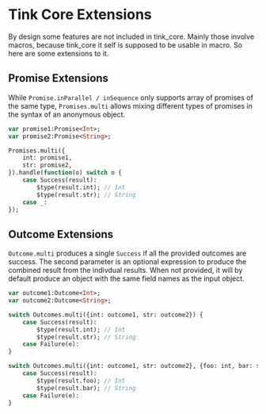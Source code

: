 # Tink Core Extensions

By design some features are not included in tink_core. Mainly those involve macros, because tink_core it self is supposed to be usable in macro. So here are some extensions to it.

## Promise Extensions

While `Promise.inParallel / inSequence` only supports array of promises of the same type, `Promises.multi` allows mixing different types of promises in the syntax of an anonymous object.

```haxe
var promise1:Promise<Int>;
var promise2:Promise<String>;

Promises.multi({
	int: promise1,
	str: promise2,
}).handle(function(o) switch o {
	case Success(result):
		$type(result.int); // Int
		$type(result.str); // String
	case _:
});
```

## Outcome Extensions

`Outcome.multi` produces a single `Success` if all the provided outcomes are success. The second parameter is an optional expression to produce the combined result from the indivdual results. When not provided, it will by default produce an object with the same field names as the input object.

```haxe
var outcome1:Outcome<Int>;
var outcome2:Outcome<String>;

switch Outcomes.multi({int: outcome1, str: outcome2}) {
	case Success(result):
		$type(result.int); // Int
		$type(result.str); // String
	case Failure(e):
}

switch Outcomes.multi({int: outcome1, str: outcome2}, {foo: int, bar: str}) {
	case Success(result):
		$type(result.foo); // Int
		$type(result.bar); // String
	case Failure(e):
}
```